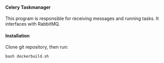 #### Celery Taskmanager

This program is responsible for receiving messages and running tasks. It interfaces with RabbitMQ.

#### Installation

Clone git repository, then run:

```bash dockerbuild.sh```
